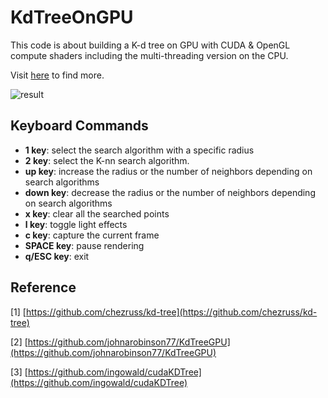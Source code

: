 # KdTreeOnGPU

  This code is about building a K-d tree on GPU with CUDA & OpenGL compute shaders including the multi-threading version on the CPU.
  
  Visit [here](https://jeesunkim.com/projects/kdtree/) to find more.
  
![result](https://github.com/emoy-kim/KdTreeOnGPU/assets/17864157/7118b994-769e-4616-ac01-61ff07cb8c84)


## Keyboard Commands
  * **1 key**: select the search algorithm with a specific radius
  * **2 key**: select the K-nn search algorithm.
  * **up key**: increase the radius or the number of neighbors depending on search algorithms
  * **down key**: decrease the radius or the number of neighbors depending on search algorithms
  * **x key**: clear all the searched points
  * **l key**: toggle light effects
  * **c key**: capture the current frame
  * **SPACE key**: pause rendering
  * **q/ESC key**: exit


## Reference

  [1] [https://github.com/chezruss/kd-tree](https://github.com/chezruss/kd-tree)
  
  [2] [https://github.com/johnarobinson77/KdTreeGPU](https://github.com/johnarobinson77/KdTreeGPU)
  
  [3] [https://github.com/ingowald/cudaKDTree](https://github.com/ingowald/cudaKDTree) 
